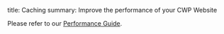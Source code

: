 title: Caching
summary: Improve the performance of your CWP Website 

Please refer to our [Performance Guide](../performance_guide).
